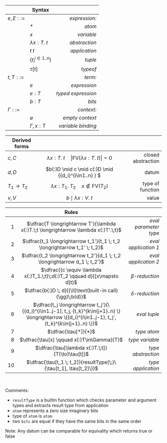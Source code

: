 &nbsp;|**Syntax**|&nbsp;
---|---|---:
$e,E ::=$ || *expression:*
&nbsp;| $*$ | *atom*
&nbsp;| $x$ | *variable*
&nbsp;| $`\lambda x{:}T.\;t`$ | *abstraction*
&nbsp;| $`t \; t`$ | *application*
&nbsp;| $`\{{t_i}^{i\in1..n} \}`$ | *tuple*
&nbsp;| $\tau[t]$ | *typeof*
$t,T ::=$|| *term:*
&nbsp;| $e$ | *expression*
&nbsp;| $e{:}T$ | *typed expression*
&nbsp;| $b{:}T$ | *bits*
$\Gamma ::=$ || *context:*
&nbsp;| $\varnothing$ | *empty context*
&nbsp;| $\Gamma ,x{:}T$  | *variable binding*

**Derived forms**|&nbsp;|&nbsp;
---|:---:|---:
$c,C$| $\lambda x{:}T.\;t \quad \|\text{FV}(\lambda x{:}T.\;t)\|{=}0$| closed abstraction
$d,D$| $b{:}D \mid c \mid c{:}D \mid \{{d_i}^{i\in1..n} \} $|datum
$T_1{\to}T_2$| $\lambda x{:}T_1.\;T_2 \quad x\notin \text{FV}(T_2)$|type of function
$v,V$| $b \mid \lambda x{:}V.\;t$|value


&nbsp;|**Rules**|&nbsp;
--:|:---:|---:
1|$`\dfrac{T \longrightarrow T'}{\lambda x{:}T.\;t \longrightarrow \lambda x{:}T'.\;t}`$ | *eval parameter type*
2|$`\dfrac{t_1 \longrightarrow t_1'}{t_1 \; t_2 \longrightarrow t_1' \; t_2}`$ | *eval application 1*
3|$`\dfrac{t_2 \longrightarrow t_2'}{d_1 \; t_2 \longrightarrow d_1 \; t_2'}`$ | *eval application 2*
4|$`\dfrac{(c \equiv \lambda x{:}T_1.\;t)\;d{:}T_2 \qquad d}{[x\mapsto d]t}`$ | $\beta$*-reduction*
5|$`\dfrac{b{:}D \; d}{{\ll}\text{built-in call}{\gg}\;b(d)}`$ | *$\delta$-reduction*
6|$`\dfrac{t_j \longrightarrow t_j'}{\{{d_i}^{i\in1..j-1}, t_j, {t_k}^{k\in{j+1}..n} \} \longrightarrow \{{d_i}^{i\in1..j-1}, t_j', {t_k}^{k\in{j+1}..n} \}}`$ | *eval tuple*
7|$`\dfrac{\tau[*]}{*}`$ | *type atom*
8|$`\dfrac{\tau[x] \qquad x{:}T\in\Gamma}{T}`$ | *type variable*
9|$`\dfrac{\tau[\lambda x{:}T.\;t]}{T{\to}\tau[t]}`$ | *type abstraction*
10|$`\dfrac{\tau[t_1 \; t_2]}{resultType{\;}\{\tau[t_1], \tau[t_2]\}}`$ | *type application*

&nbsp;






Comments:
* `resultType` is a builtin function which checks parameter and argument types and extracts result type from application
* `atom` represents a zero size imaginary bits
* type of `atom` is `atom`
* two `bits` are equal if they have the same bits in the same order

Note: Any datum can be comparable for equivality which returns true or false
